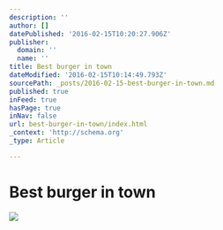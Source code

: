 ```yaml
---
description: ''
author: []
datePublished: '2016-02-15T10:20:27.906Z'
publisher:
  domain: ''
  name: ''
title: Best burger in town
dateModified: '2016-02-15T10:14:49.793Z'
sourcePath: _posts/2016-02-15-best-burger-in-town.md
published: true
inFeed: true
hasPage: true
inNav: false
url: best-burger-in-town/index.html
_context: 'http://schema.org'
_type: Article

---
```

# Best burger in town
![](https://the-grid-user-content.s3-us-west-2.amazonaws.com/e294e4ea-295d-410d-a3ce-b69ed9b02734.png)